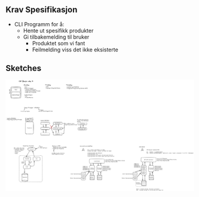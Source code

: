 ## Krav Spesifikasjon

- CLI Programm for å:
  - Hente ut spesifikk produkter
  - Gi tilbakemelding til bruker
    - Produktet som vi fant
    - Feilmelding viss det ikke eksisterte

## Sketches

![Sketches from class](/docs/design-prinsipper.excalidraw.png)
